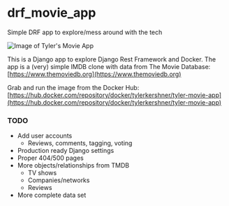 # drf_movie_app
Simple DRF app to explore/mess around with the tech

![Image of Tyler's Movie App](https://kershnerportfolio.s3.us-east-2.amazonaws.com/static/img/tyler-movie-app.gif)

This is a Django app to explore Django Rest Framework and Docker. The app is a (very) simple IMDB clone with data from The Movie Database: [https://www.themoviedb.org](https://www.themoviedb.org)

Grab and run the image from the Docker Hub:
[https://hub.docker.com/repository/docker/tylerkershner/tyler-movie-app](https://hub.docker.com/repository/docker/tylerkershner/tyler-movie-app)

### TODO
* Add user accounts
  * Reviews, comments, tagging, voting
* Production ready Django settings
* Proper 404/500 pages
* More objects/relationships from TMDB
  * TV shows
  * Companies/networks
  * Reviews
* More complete data set
